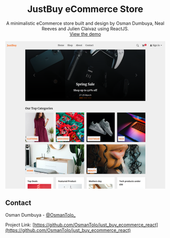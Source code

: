 <br />
<div align="center">
  <h1 align="center">JustBuy eCommerce Store</h1>
  <p align="center">
    A minimalistic eCommerce store built and design by Osman Dumbuya, Neal Reeves and Julien Claivaz using ReactJS.
    <br />
    <a href="https://coruscating-tartufo-ad7495.netlify.app/projects">View the demo</a>
  </p>
</div>

![Screenshot of the webpage](./src/assets/images/justBuy-eCommerce.png)

## Contact

Osman Dumbuya - [@OsmanTolo\_](https://twitter.com/OsmanTolo_)

Project Link: [https://github.com/OsmanTolo/just_buy_ecommerce_react](https://github.com/OsmanTolo/just_buy_ecommerce_react)
